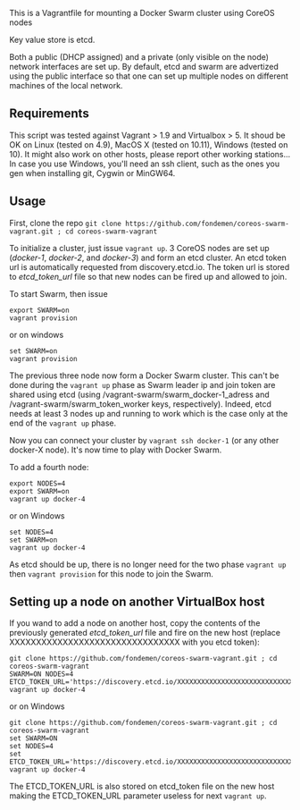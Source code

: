 This is a Vagrantfile for mounting a Docker Swarm cluster using CoreOS nodes

Key value store is etcd.

Both a public (DHCP assigned) and a private (only visible on the node) network interfaces are set up. By default, etcd and swarm are advertized using the public interface so that one can set up multiple nodes on different machines of the local network.

## Requirements ##

This script was tested against Vagrant > 1.9 and Virtualbox > 5.
It shoud be OK on Linux (tested on 4.9), MacOS X (tested on 10.11), Windows (tested on 10). It might also work on other hosts, please report other working stations...
In case you use Windows, you'll need an ssh client, such as the ones you gen when installing git, Cygwin or MinGW64.

## Usage ##

First, clone the repo
`git clone https://github.com/fondemen/coreos-swarm-vagrant.git ; cd coreos-swarm-vagrant`

To initialize a cluster, just issue `vagrant up`.
3 CoreOS nodes are set up (*docker-1*, *docker-2*, and *docker-3*) and form an etcd cluster.
An etcd token url is automatically requested from discovery.etcd.io. The token url is stored to *etcd_token_url* file so that new nodes can be fired up and allowed to join.

To start Swarm, then issue
```
export SWARM=on
vagrant provision
```
or on windows
```
set SWARM=on
vagrant provision
```
The previous three node now form a Docker Swarm cluster.
This can't be done during the `vagrant up` phase as Swarm leader ip  and join token are shared using etcd (using /vagrant-swarm/swarm_docker-1_adress and /vagrant-swarm/swarm_token_worker keys, respectively). Indeed, etcd needs at least 3 nodes up and running to work which is the case only at the end of the `vagrant up` phase.

Now you can connect your cluster by 
`vagrant ssh docker-1` (or any other docker-X node).
It's now time to play with Docker Swarm.

To add a fourth node:
```
export NODES=4
export SWARM=on
vagrant up docker-4
```
or on Windows
```
set NODES=4
set SWARM=on
vagrant up docker-4
```
As etcd should be up, there is no longer need for the two phase `vagrant up` then `vagrant provision` for this node to join the Swarm.

## Setting up a node on another VirtualBox host ##

If you wand to add a node on another host, copy the contents of the previously generated *etcd_token_url* file and fire on the new host (replace XXXXXXXXXXXXXXXXXXXXXXXXXXXXXXXX with you etcd token):
```
git clone https://github.com/fondemen/coreos-swarm-vagrant.git ; cd coreos-swarm-vagrant
SWARM=ON NODES=4 ETCD_TOKEN_URL='https://discovery.etcd.io/XXXXXXXXXXXXXXXXXXXXXXXXXXXXXXXX' vagrant up docker-4
```
or on Windows
```
git clone https://github.com/fondemen/coreos-swarm-vagrant.git ; cd coreos-swarm-vagrant
set SWARM=ON
set NODES=4
set ETCD_TOKEN_URL='https://discovery.etcd.io/XXXXXXXXXXXXXXXXXXXXXXXXXXXXXXXX'
vagrant up docker-4
```
The ETCD_TOKEN_URL is also stored on etcd_token file on the new host making the ETCD_TOKEN_URL parameter useless for next `vagrant up`.

